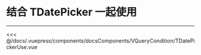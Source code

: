 # 结合 TDatePicker 一起使用

---

<common-code-format>
  <docsComponents-VQueryCondition-TDatePickerUse slot="source"></docsComponents-VQueryCondition-TDatePickerUse>

<<< @/docs/.vuepress/components/docsComponents/VQueryCondition/TDatePickerUse.vue
</common-code-format>
